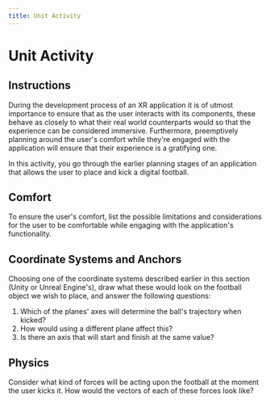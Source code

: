 ```yaml
---
title: Unit Activity
---
```


# Unit Activity

## Instructions

During the development process of an XR application it is of utmost importance to ensure that as the user interacts with its components, these behave as closely to what their real world counterparts would so that the experience can be considered immersive. Furthermore, preemptively planning around the user's comfort while they're engaged with the application will ensure that their experience is a gratifying one.

In this activity, you go through the earlier planning stages of an application that allows the user to place and kick a digital football.

## Comfort

To ensure the user's comfort, list the possible limitations and considerations for the user to be comfortable while engaging with the application's functionality.

## Coordinate Systems and Anchors

Choosing one of the coordinate systems described earlier in this section (Unity or Unreal Engine's), draw what these would look on the football object we wish to place, and answer the following questions:

1. Which of the planes' axes will determine the ball's trajectory when kicked?
1. How would using a different plane affect this?
1. Is there an axis that will start and finish at the same value?

##  Physics

Consider what kind of forces will be acting upon the football at the moment the user kicks it. How would the vectors of each of these forces look like?